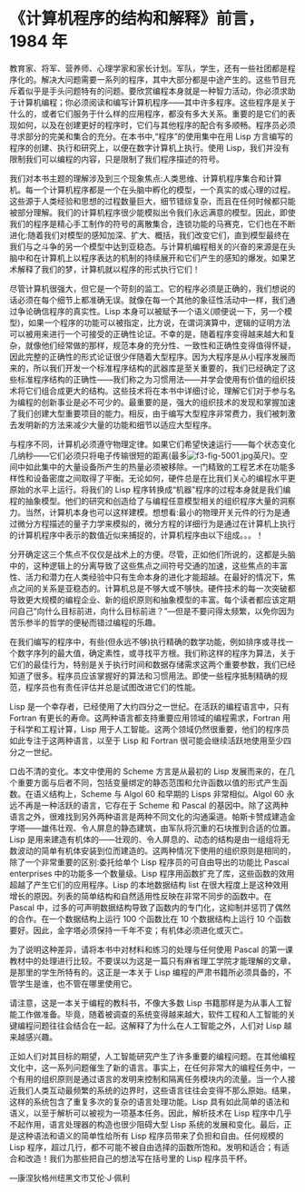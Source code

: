 <title>Foreword to Structure and Interpretation of Computer Programs, 1984</title> <link href="../styles/MIT_style.css" rel="stylesheet" type="text/css"> 

# 《计算机程序的结构和解释》前言，1984 年

教育家、将军、营养师、心理学家和家长计划。军队，学生，还有一些社团都是程序化的。解决大问题需要一系列的程序，其中大部分都是中途产生的。这些节目充斥着似乎是手头问题特有的问题。要欣赏编程本身就是一种智力活动，你必须求助于计算机编程；你必须阅读和编写计算机程序——其中许多程序。这些程序是关于什么的，或者它们服务于什么样的应用程序，都没有多大关系。重要的是它们的表现如何，以及在创建更好的程序时，它们与其他程序的配合有多顺畅。程序员必须寻求部分的完美和集合的充分。在本书中,“程序”的使用集中在用 Lisp 方言编写的程序的创建、执行和研究上，以便在数字计算机上执行。使用 Lisp，我们并没有限制我们可以编程的内容，只是限制了我们程序描述的符号。

我们对本书主题的理解涉及到三个现象焦点:人类思维、计算机程序集合和计算机。每一个计算机程序都是一个在头脑中孵化的模型，一个真实的或心理的过程。这些源于人类经验和思想的过程数量巨大，细节错综复杂，而且在任何时候都只能被部分理解。我们的计算机程序很少能模拟出令我们永远满意的模型。因此，即使我们的程序是精心手工制作的符号的离散集合，连锁功能的马赛克，它们也在不断进化:随着我们对模型的感知加深、扩大、概括，我们改变它们，直到模型最终在我们与之斗争的另一个模型中达到亚稳态。与计算机编程相关的兴奋的来源是在头脑中和在计算机上以程序表达的机制的持续展开和它们产生的感知的爆发。如果艺术解释了我们的梦，计算机就以程序的形式执行它们！

尽管计算机很强大，但它是一个苛刻的监工。它的程序必须是正确的，我们想说的话必须在每个细节上都准确无误。就像在每一个其他的象征性活动中一样，我们通过争论确信程序的真实性。Lisp 本身可以被赋予一个语义(顺便说一下，另一个模型)，如果一个程序的功能可以被指定，比方说，在谓词演算中，逻辑的证明方法可以被用来进行一个可接受的正确性论证。不幸的是，随着程序变得越来越大和复杂，就像他们经常做的那样，规范本身的充分性、一致性和正确性变得值得怀疑，因此完整的正确性的形式论证很少伴随着大型程序。因为大程序是从小程序发展而来的，所以我们开发一个标准程序结构的武器库是至关重要的，我们已经确定了这些标准程序结构的正确性——我们称之为习惯用法——并学会使用有价值的组织技术将它们组合成更大的结构。这些技术将在本书中详细讨论，理解它们对于参与名为编程的创新事业是必不可少的。最重要的是，强大的组织技术的发现和掌握加速了我们创建大型重要项目的能力。相反，由于编写大型程序非常费力，我们被刺激去发明新的方法来减少大量的功能和细节以适应大型程序。

与程序不同，计算机必须遵守物理定律。如果它们希望快速运行——每个状态变化几纳秒——它们必须只将电子传输很短的距离(最多![f3-fig-5001.jpg](../images/f3-fig-5001.jpg)英尺)。空间中如此集中的大量设备所产生的热量必须被移除。一门精致的工程艺术在功能多样性和设备密度之间取得了平衡。无论如何，硬件总是在比我们关心的编程水平更原始的水平上运行。将我们的 Lisp 程序转换成“机器”程序的过程本身就是我们编程的抽象模型。他们的研究和创造给了与编程任意模型相关的组织程序大量的洞察力。当然，计算机本身也可以这样建模。想想看:最小的物理开关元件的行为是通过微分方程描述的量子力学来模拟的，微分方程的详细行为是通过在计算机上执行的计算机程序中表示的数值近似来捕捉的，计算机程序由以下组成。。。！

分开确定这三个焦点不仅仅是战术上的方便。尽管，正如他们所说的，这都是头脑中的，这种逻辑上的分离导致了这些焦点之间符号交通的加速，这些焦点的丰富性、活力和潜力在人类经验中只有生命本身的进化才能超越。在最好的情况下，焦点之间的关系是亚稳态的。计算机总是不够大或不够快。硬件技术的每一次突破都导致更大规模的编程企业、新的组织原则和抽象模型的丰富。每个读者都应该定期问自己“向什么目标前进，向什么目标前进？”—但是不要问得太频繁，以免你因为苦乐参半的哲学的便秘而错过编程的乐趣。

在我们编写的程序中，有些(但永远不够)执行精确的数学功能，例如排序或寻找一个数字序列的最大值，确定素性，或寻找平方根。我们称这样的程序为算法，关于它们的最佳行为，特别是关于执行时间和数据存储需求这两个重要参数，我们已经知道了很多。程序员应该掌握好的算法和习惯用法。即使一些程序抵制精确的规范，程序员也有责任评估并总是试图改进它们的性能。

Lisp 是一个幸存者，已经使用了大约四分之一世纪。在活跃的编程语言中，只有 Fortran 有更长的寿命。这两种语言都支持重要应用领域的编程需求，Fortran 用于科学和工程计算，Lisp 用于人工智能。这两个领域仍然很重要，他们的程序员如此专注于这两种语言，以至于 Lisp 和 Fortran 很可能会继续活跃地使用至少四分之一世纪。

口齿不清的变化。本文中使用的 Scheme 方言是从最初的 Lisp 发展而来的，在几个重要方面与后者不同，包括变量绑定的静态范围和允许函数以值的形式产生函数。在语义结构上，Scheme 与 Algol 60 和早期的 Lisps 非常相似。Algol 60 永远不再是一种活跃的语言，它存在于 Scheme 和 Pascal 的基因中。除了这两种语言之外，很难找到另外两种语言是两种不同文化的沟通渠道。帕斯卡赞成建造金字塔——雄伟壮观、令人屏息的静态建筑，由军队将沉重的石块推到合适的位置。Lisp 是用来建造有机体的——壮观的、令人屏息的、动态的结构是由一组组将无数波动的简单有机体安装到位而建造的。这两种情况下使用的组织原则是相同的，除了一个非常重要的区别:委托给单个 Lisp 程序员的可自由导出的功能比 Pascal enterprises 中的功能多一个数量级。Lisp 程序用函数扩充了库，这些函数的效用超越了产生它们的应用程序。Lisp 的本地数据结构 list 在很大程度上是这种效用增长的原因。列表的简单结构和自然适用性反映在非常不同步的函数中。在 Pascal 中，过多的可声明数据结构导致了函数内的专门化，这抑制并惩罚了偶然的合作。在一个数据结构上运行 100 个函数比在 10 个数据结构上运行 10 个函数要好。因此，金字塔必须保持一千年不变；有机体必须进化或灭亡。

为了说明这种差异，请将本书中对材料和练习的处理与任何使用 Pascal 的第一课教材中的处理进行比较。不要误以为这是一篇只有麻省理工学院才能理解的文章，是那里的学生所特有的。这正是一本关于 Lisp 编程的严肃书籍所必须具备的，不管学生是谁，也不管在哪里使用它。

请注意，这是一本关于编程的教科书，不像大多数 Lisp 书籍那样是为从事人工智能工作做准备。毕竟，随着被调查的系统变得越来越大，软件工程和人工智能的关键编程问题往往会结合在一起。这解释了为什么在人工智能之外，人们对 Lisp 越来越感兴趣。

正如人们对其目标的期望，人工智能研究产生了许多重要的编程问题。在其他编程文化中，这一系列问题催生了新的语言。事实上，在任何非常大的编程任务中，一个有用的组织原则是通过语言的发明来控制和隔离任务模块内的流量。当一个人接近我们人类互动最频繁的系统的边界时，这些语言往往会变得不那么原始。结果，这样的系统包含了重复多次的复杂的语言处理功能。Lisp 具有如此简单的语法和语义，以至于解析可以被视为一项基本任务。因此，解析技术在 Lisp 程序中几乎不起作用，语言处理器的构造也很少阻碍大型 Lisp 系统的发展和变化。最后，正是这种语法和语义的简单性给所有 Lisp 程序员带来了负担和自由。任何规模的 Lisp 程序，超过几行，都不可能不被自由选择的函数所饱和。发明和适合；有适合和改造！我们为那些把自己的想法写在括号里的 Lisp 程序员干杯。

—康涅狄格州纽黑文市艾伦·J·佩利